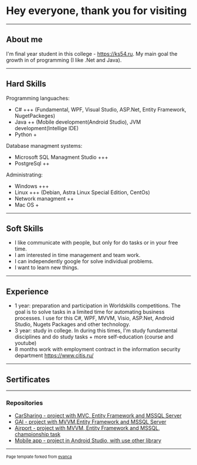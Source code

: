 # Hey everyone, thank you for visiting

---
## About me 

I'm final year student in this college - <a href="https://ks54.ru">https://ks54.ru</a>. My main goal the growth in of programming (I like .Net and Java).

---
## Hard Skills
Programming languaches: 
- C# +++ (Fundamental, WPF, Visual Studio, ASP.Net, Entity Framework, NugetPackeges) 
- Java ++ (Mobile development(Android Studio), JVM development(Intellige IDE) 
- Python +

Database managment systems: 
- Microsoft SQL Managment Studio +++ 
- PostgreSql ++ 

Administrating: 
- Windows +++
- Linux +++ (Debian, Astra Linux Special Edition, CentOs)
- Network managment ++
- Mac OS +

---
## Soft Skills 
- I like communicate with people, but only for do tasks or in your free time. 
- I am interested in time management and team work. 
- I can independently google for solve individual problems.
- I want to learn new things.

---
## Experience
- 1 year: preparation and participation in Worldskills competitions. The goal is to solve tasks in a limited time 
for automating business processes. I use for this C#, WPF, MVVM, Visio, ASP.Net, Android Studio, Nugets Packages and other technology. 
- 3 year: study in college. In during this times, I'm study fundamental disciplines and do study tasks + more self-education (course and youtube) 
- 8 months work with employment contract in the information security department  <a href="https://www.citis.ru/">https://www.citis.ru/</a>

---
## Sertificates


---

### Repositories

- [CarSharing - project with MVC, Entity Framework and MSSQL Server](https://github.com/DarkcTime/college_CarSharing)
- [GAI - project with MVVM,Entity Framework and MSSQL Server](https://github.com/DarkcTime/college_GAI)
- [Airport - project with MVVM, Entity Framework and MSSQL, championship task](https://github.com/DarkcTime/AMONIC)
- [Mobile app - project in Android Studio, with use other library](http://example.com/)

---

<p style="font-size:11px">Page template forked from <a href="https://github.com/evanca/quick-portfolio">evanca</a></p>
